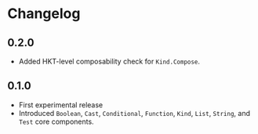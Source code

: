 # Changelog

## 0.2.0

- Added HKT-level composability check for `Kind.Compose`.

## 0.1.0

- First experimental release
- Introduced `Boolean`, `Cast`, `Conditional`, `Function`, `Kind`, `List`, `String`, and `Test` core components.
